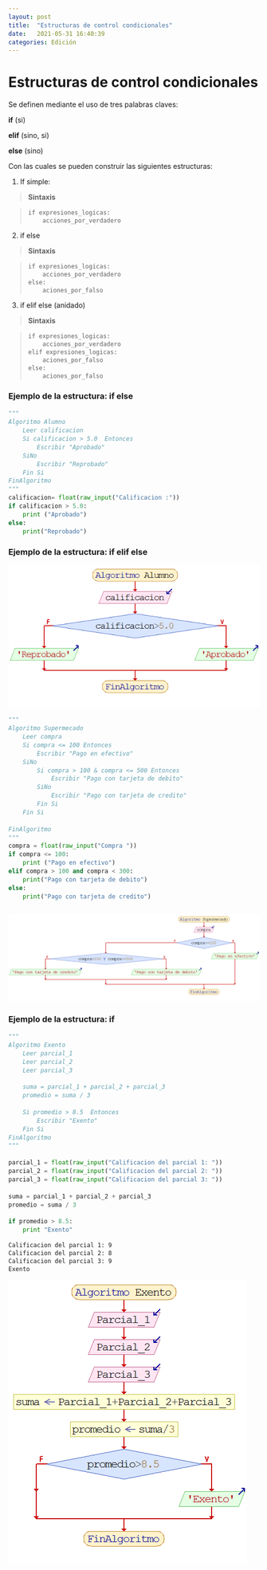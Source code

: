 ```yaml
---
layout: post
title:  "Estructuras de control condicionales"
date:   2021-05-31 16:40:39
categories: Edición
---
```


# Estructuras de control condicionales

Se definen mediante el uso de tres palabras claves:

**if** (si)

**elif** (sino, si)

**else** (sino)

Con las cuales se pueden construir las siguientes estructuras:

1. If simple:

> **Sintaxis**

>```
> if expresiones_logicas:
>     acciones_por_verdadero
>```

2. if else

> **Sintaxis**

>```
> if expresiones_logicas:
>     acciones_por_verdadero
> else:
>     aciones_por_falso   
>```

3. if elif else (anidado)

> **Sintaxis**

>```
> if expresiones_logicas:
>     acciones_por_verdadero
> elif expresiones_logicas:
>     aciones_por_falso
> else:
>     aciones_por_falso   
>```



### Ejemplo de la estructura: if else


```python
"""
Algoritmo Alumno
	Leer calificacion
	Si calificacion > 5.0  Entonces
		Escribir "Aprobado"
	SiNo
		Escribir "Reprobado"
	Fin Si
FinAlgoritmo
"""
calificacion= float(raw_input("Calificacion :")) 
if calificacion > 5.0:
    print ("Aprobado")
else:
    print("Reprobado")
```

### Ejemplo de la estructura: if elif else

![](https://github.com/css-umar/Programacion/blob/master/images/AlgoritmoAlumno.png)

```python
"""
Algoritmo Supermecado
	Leer compra
	Si compra <= 100 Entonces
		Escribir "Pago en efectivo"
	SiNo
		Si compra > 100 & compra <= 500 Entonces
			Escribir "Pago con tarjeta de debito"
		SiNo
			Escribir "Pago con tarjeta de credito"
		Fin Si		
	Fin Si
	
FinAlgoritmo
"""
compra = float(raw_input("Compra "))
if compra <= 100:
    print ("Pago en efectivo")
elif compra > 100 and compra < 300:
    print("Pago con tarjeta de debito")
else:
    print("Pago con tarjeta de credito")

```


```python

```

![](https://github.com/css-umar/Programacion/blob/master/images/AlgoritmoSupermercado.png)

### Ejemplo de la estructura: if 


```python
"""
Algoritmo Exento
	Leer parcial_1
	Leer parcial_2
	Leer parcial_3
	
	suma = parcial_1 + parcial_2 + parcial_3
	promedio = suma / 3
	
	Si promedio > 8.5  Entonces
		Escribir "Exento"
	Fin Si	
FinAlgoritmo
"""

parcial_1 = float(raw_input("Calificacion del parcial 1: "))
parcial_2 = float(raw_input("Calificacion del parcial 2: "))
parcial_3 = float(raw_input("Calificacion del parcial 3: "))

suma = parcial_1 + parcial_2 + parcial_3
promedio = suma / 3

if promedio > 8.5:
    print "Exento"
```

    Calificacion del parcial 1: 9
    Calificacion del parcial 2: 8
    Calificacion del parcial 3: 9
    Exento
    

![](https://github.com/css-umar/Programacion/blob/master/images/AlgoritmoExento.png)
